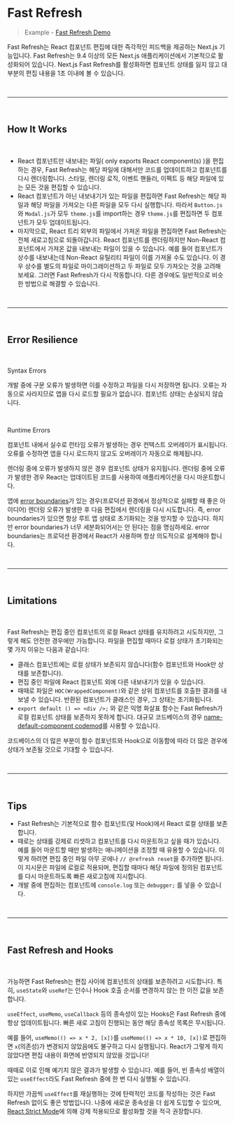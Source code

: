 # Fast Refresh

> Example - [Fast Refresh Demo](https://github.com/vercel/next.js/tree/canary/examples/fast-refresh-demo)

Fast Refresh는 React 컴포넌트 편집에 대한 즉각적인 피드백을 제공하는 Next.js 기능입니다. Fast Refresh는 9.4 이상의 모든 Next.js 애플리케이션에서 기본적으로 활성화되어 있습니다. Next.js Fast Refresh를 활성화하면 컴포넌트 상태를 잃지 않고 대부분의 편집 내용을 1초 이내에 볼 수 있습니다.

<br>

---

<br>

## How It Works

<br>

- React 컴포넌트만 내보내는 파일( only exports React component(s) )을 편집하는 경우, Fast Refresh는 해당 파일에 대해서만 코드를 업데이트하고 컴포넌트를 다시 렌더링합니다. 스타일, 렌더링 로직, 이벤트 핸들러, 이펙트 등 해당 파일에 있는 모든 것을 편집할 수 있습니다.
- React 컴포넌트가 아닌 내보내기가 있는 파일을 편집하면 Fast Refresh는 해당 파일과 해당 파일을 가져오는 다른 파일을 모두 다시 실행합니다. 따라서 `Button.js`와 `Modal.js`가 모두 `theme.js`를 import하는 경우 `theme.js`를 편집하면 두 컴포넌트가 모두 업데이트됩니다.
- 마지막으로, React 트리 외부의 파일에서 가져온 파일을 편집하면 Fast Refresh는 전체 새로고침으로 되돌아갑니다. React 컴포넌트를 렌더링하지만 Non-React 컴포넌트에서 가져온 값을 내보내는 파일이 있을 수 있습니다. 예를 들어 컴포넌트가 상수를 내보내는데 Non-React 유틸리티 파일이 이를 가져올 수도 있습니다. 이 경우 상수를 별도의 파일로 마이그레이션하고 두 파일로 모두 가져오는 것을 고려해 보세요. 그러면 Fast Refresh가 다시 작동합니다. 다른 경우에도 일반적으로 비슷한 방법으로 해결할 수 있습니다.

<br>

---

<br>

## Error Resilience

<br>

Syntax Errors

개발 중에 구문 오류가 발생하면 이를 수정하고 파일을 다시 저장하면 됩니다. 오류는 자동으로 사라지므로 앱을 다시 로드할 필요가 없습니다. 컴포넌트 상태는 손실되지 않습니다.

<br>

Runtime Errors

컴포넌트 내에서 실수로 런타임 오류가 발생하는 경우 컨텍스트 오버레이가 표시됩니다. 오류를 수정하면 앱을 다시 로드하지 않고도 오버레이가 자동으로 해제됩니다.

렌더링 중에 오류가 발생하지 않은 경우 컴포넌트 상태가 유지됩니다. 렌더링 중에 오류가 발생한 경우 React는 업데이트된 코드를 사용하여 애플리케이션을 다시 마운트합니다.

앱에 [error boundaries](https://react.dev/reference/react/Component#catching-rendering-errors-with-an-error-boundary)가 있는 경우(프로덕션 환경에서 정상적으로 실패할 때 좋은 아이디어) 렌더링 오류가 발생한 후 다음 편집에서 렌더링을 다시 시도합니다. 즉, error boundaries가 있으면 항상 루트 앱 상태로 초기화되는 것을 방지할 수 있습니다. 하지만 error boundaries가 너무 세분화되어서는 안 된다는 점을 명심하세요. error boundaries는 프로덕션 환경에서 React가 사용하며 항상 의도적으로 설계해야 합니다.

<br>

---

<br>

## Limitations

<br>

Fast Refresh는 편집 중인 컴포넌트의 로컬 React 상태를 유지하려고 시도하지만, 그렇게 해도 안전한 경우에만 가능합니다. 파일을 편집할 때마다 로컬 상태가 초기화되는 몇 가지 이유는 다음과 같습니다:

- 클래스 컴포넌트에는 로컬 상태가 보존되지 않습니다(함수 컴포넌트와 Hook만 상태를 보존합니다).
- 편집 중인 파일에 React 컴포넌트 외에 다른 내보내기가 있을 수 있습니다.
- 때때로 파일은 `HOC(WrappedComponent)`와 같은 상위 컴포넌트를 호출한 결과를 내보낼 수 있습니다. 반환된 컴포넌트가 클래스인 경우, 그 상태는 초기화됩니다.
- `export default () => <div />;` 와 같은 익명 화살표 함수는 Fast Refresh가 로컬 컴포넌트 상태를 보존하지 못하게 합니다. 대규모 코드베이스의 경우 [name-default-component codemod](https://nextjs.org/docs/pages/building-your-application/upgrading/codemods#name-default-component)를 사용할 수 있습니다.

코드베이스의 더 많은 부분이 함수 컴포넌트와 Hook으로 이동함에 따라 더 많은 경우에 상태가 보존될 것으로 기대할 수 있습니다.

<br>

---

<br>

## Tips

- Fast Refresh는 기본적으로 함수 컴포넌트(및 Hook)에서 React 로컬 상태를 보존합니다.
- 때로는 상태를 강제로 리셋하고 컴포넌트를 다시 마운트하고 싶을 때가 있습니다. 예를 들어 마운트할 때만 발생하는 애니메이션을 조정할 때 유용할 수 있습니다. 이렇게 하려면 편집 중인 파일 아무 곳에나 `// @refresh reset`을 추가하면 됩니다. 이 지시문은 파일에 로컬로 적용되며, 편집할 때마다 해당 파일에 정의된 컴포넌트를 다시 마운트하도록 빠른 새로고침에 지시합니다.
- 개발 중에 편집하는 컴포넌트에 `console.log` 또는 `debugger;` 를 넣을 수 있습니다.

<br>

---

<br>

## Fast Refresh and Hooks

<br>

가능하면 Fast Refresh는 편집 사이에 컴포넌트의 상태를 보존하려고 시도합니다. 특히, `useState`와 `useRef`는 인수나 Hook 호출 순서를 변경하지 않는 한 이전 값을 보존합니다.

`useEffect`, `useMemo`, `useCallback` 등의 종속성이 있는 Hooks은 Fast Refresh 중에 항상 업데이트됩니다. 빠른 새로 고침이 진행되는 동안 해당 종속성 목록은 무시됩니다.

예를 들어, `useMemo(() => x * 2, [x])`를 `useMemo(() => x * 10, [x])`로 편집하면 `x`(의존성)가 변경되지 않았음에도 불구하고 다시 실행됩니다. React가 그렇게 하지 않았다면 편집 내용이 화면에 반영되지 않았을 것입니다!

때때로 이로 인해 예기치 않은 결과가 발생할 수 있습니다. 예를 들어, 빈 종속성 배열이 있는 `useEffect`라도 Fast Refresh 중에 한 번 다시 실행될 수 있습니다.

하지만 가끔씩 `useEffect`를 재실행하는 것에 탄력적인 코드를 작성하는 것은 Fast Refresh 없이도 좋은 방법입니다. 나중에 새로운 종속성을 더 쉽게 도입할 수 있으며, [React Strict Mode](https://nextjs.org/docs/pages/api-reference/next-config-js/reactStrictMode)에 의해 강제 적용되므로 활성화할 것을 적극 권장합니다.
